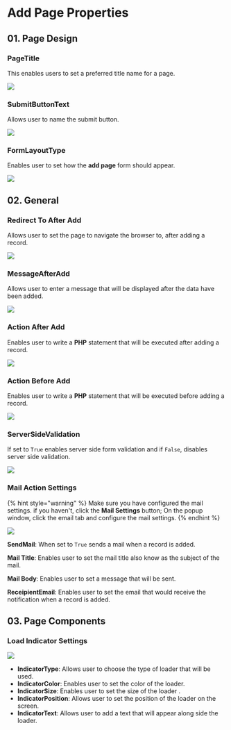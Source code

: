 # Add Page Properties

## 01. Page Design

### PageTitle

This enables users to set a preferred title name for a page.

![](<../../../.gitbook/assets/Add Page Properties PageTitle.png>)

### SubmitButtonText

Allows user to name the submit button.

![](<../../../.gitbook/assets/Add Page Properties SubmitButtonText.png>)

### FormLayoutType

Enables user to set how the **add page** form should appear.

![](<../../../.gitbook/assets/Add Page Properties FormLayoutType.png>)



## 02. General

### Redirect To After Add

Allows user to set the page to navigate the browser to, after adding a record.

![](<../../../.gitbook/assets/Add Page Properties Redirect To After Add.png>)

### MessageAfterAdd

Allows user to enter a message that will be displayed after the data have been added.

![](<../../../.gitbook/assets/Add Page Properties MessageAfterAdd.png>)

### Action After Add

Enables user to write a **PHP** statement that will be executed after adding a record.

![](<../../../.gitbook/assets/Add Page Properties Action After Add.png>)

### Action Before Add

Enables user to write a **PHP** statement that will be executed before adding a record.

![](<../../../.gitbook/assets/Add Page Properties Action Before Add.png>)

### ServerSideValidation

If set to `True` enables server side form validation and if `False`, disables server side validation.

![](<../../../.gitbook/assets/Add Page Properties ServerSideValidation.png>)

### Mail Action Settings

{% hint style="warning" %}
Make sure you have configured the mail settings. if you haven't, click the **Mail Settings** button; On the popup window, click the email tab and configure the mail settings.
{% endhint %}

![](<../../../.gitbook/assets/Add Page Properties Mail Action Settings.png>)

**SendMail**: When set to `True` sends a mail when a record is added.

**Mail Title**: Enables user to set the mail title also know as the subject of the mail.

**Mail Body**: Enables user to set a message that will be sent.

**ReceipientEmail**: Enables user to set the email that would receive the notification when a record is added.



## 03. Page Components

### Load Indicator Settings

![](<../../../.gitbook/assets/Add Page Properties Load Indicator Settings.png>)

* **IndicatorType**: Allows user to choose the type of loader that will be used.
* **IndicatorColor**: Enables user to set the color of the loader.
* **IndicatorSize**: Enables user to set the size of the loader .
* **IndicatorPosition**: Allows user to set the position of the loader on the screen.
* **IndicatorText**: Allows user to add a text that will appear along side the loader.

